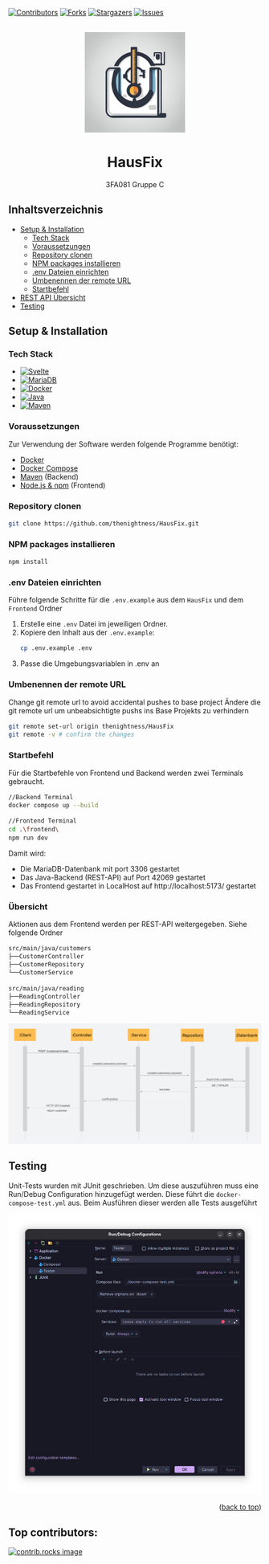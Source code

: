 
<a id="readme-top"></a>

[![Contributors][contributors-shield]][contributors-url]
[![Forks][forks-shield]][forks-url]
[![Stargazers][stars-shield]][stars-url]
[![Issues][issues-shield]][issues-url]

<!-- PROJECT LOGO -->

<br />
<div align="center">
  <a href="https://github.com/thenightness/HausFix">
    <img src="images/logo.png" alt="Logo" width="200" height="200">
  </a>
<h1 align="center">HausFix</h1>

  <p align="center">
    3FA081 Gruppe C
  </p>
</div>




## Inhaltsverzeichnis

- [Setup & Installation](#setup--installation)
   - [Tech Stack](#tech-stack)
   - [Voraussetzungen](#voraussetzungen)
   - [Repository clonen](#repository-clonen)
   - [NPM packages installieren](#npm-packages-installieren)
   - [.env Dateien einrichten](#env-dateien-einrichten)
   - [Umbenennen der remote URL](#umbenennen-der-remote-url)
   - [Startbefehl](#startbefehl)
- [REST API Übersicht](#übersicht)
- [Testing](#testing)



## Setup & Installation

### Tech Stack
* [![Svelte][Svelte.dev]][Svelte-url]
* [![MariaDB][Mariadb.org]][Mariadb-url]
* [![Docker][Docker.com]][Docker-url]
* [![Java][Java.com]][Java-url]
* [![Maven][Maven.Apache.org]][Maven-url]

### Voraussetzungen

Zur Verwendung der Software werden folgende Programme benötigt:
- [Docker](https://www.docker.com/)
- [Docker Compose](https://docs.docker.com/compose/)
- [Maven](https://maven.apache.org/download.cgi) (Backend)
- [Node.js & npm](https://nodejs.org/) (Frontend)

### Repository clonen
   ```sh
   git clone https://github.com/thenightness/HausFix.git
   ```
### NPM packages installieren
   ```sh
   npm install
   ```
### .env Dateien einrichten

Führe folgende Schritte für die `.env.example` aus dem `HausFix` und dem `Frontend` Ordner

1. Erstelle eine `.env` Datei im jeweiligen Ordner.
2. Kopiere den Inhalt aus der `.env.example`:
   ```bash
   cp .env.example .env
3. Passe die Umgebungsvariablen in .env an

### Umbenennen der remote URL
Change git remote url to avoid accidental pushes to base project
Ändere die git remote url um unbeabsichtigte pushs ins Base Projekts zu verhindern
   ```sh
   git remote set-url origin thenightness/HausFix
   git remote -v # confirm the changes
   ```
### Startbefehl
Für die Startbefehle von Frontend und Backend werden zwei Terminals gebraucht.


```bash
//Backend Terminal
docker compose up --build 
```


```bash
//Frontend Terminal
cd .\frontend\
npm run dev
```
Damit wird:
- Die MariaDB-Datenbank mit port 3306 gestartet
- Das Java-Backend (REST-API) auf Port 42069 gestartet
- Das Frontend gestartet in LocalHost auf http://localhost:5173/ gestartet

### Übersicht

Aktionen aus dem Frontend werden per REST-API weitergegeben. Siehe folgende Ordner
```
src/main/java/customers
├──CustomerController
├──CustomerRepository
└──CustomerService

src/main/java/reading
├──ReadingController
├──ReadingRepository
└──ReadingService
```

<p align="center">
  <img src="readmeSequenzdiagramm.png" alt="sequenzdiagramm"/>
</p>

## Testing
Unit-Tests wurden mit JUnit geschrieben. Um diese auszuführen muss eine Run/Debug Configuration hinzugefügt werden.
Diese führt die `docker-compose-test.yml` aus. Beim Ausführen dieser werden alle Tests ausgeführt

<p align="center">
  <img src="readmeTestingConfig.png" alt="TestingConfig"/>
</p>

<p align="right">(<a href="#readme-top">back to top</a>)</p>


## Top contributors:

<a href="https://github.com/thenightness/HausFix/graphs/contributors">
  <img src="https://contrib.rocks/image?repo=thenightness/HausFix" alt="contrib.rocks image" />
</a>

<!-- MARKDOWN LINKS & IMAGES -->
<!-- https://www.markdownguide.org/basic-syntax/#reference-style-links -->
[contributors-shield]: https://img.shields.io/github/contributors/thenightness/HausFix.svg?style=for-the-badge
[contributors-url]: https://github.com/thenightness/HausFix/graphs/contributors
[forks-shield]: https://img.shields.io/github/forks/thenightness/HausFix.svg?style=for-the-badge
[forks-url]: https://github.com/thenightness/HausFix/network/members
[stars-shield]: https://img.shields.io/github/stars/thenightness/HausFix.svg?style=for-the-badge
[stars-url]: https://github.com/thenightness/HausFix/stargazers
[issues-shield]: https://img.shields.io/github/issues/thenightness/HausFix.svg?style=for-the-badge
[issues-url]: https://github.com/thenightness/HausFix/issues
[hausfix-screenshot]: images/screenshot.png
[Svelte.dev]: https://img.shields.io/badge/Svelte-4A4A55?logo=svelte&logoColor=FF3E00
[Svelte-url]: https://svelte.dev/
[Mariadb.org]: https://img.shields.io/badge/MariaDB-C0765A?logo=mariadb&logoColor=white
[Mariadb-url]: https://mariadb.org/
[Docker.com]: https://img.shields.io/badge/Docker-328EEF?logo=docker&logoColor=white
[Docker-url]: https://www.docker.com/
[Java.com]: https://img.shields.io/badge/Java-ea2f30?logoColor=white
[Java-url]: https://www.java.com/de/
[Maven.Apache.org]: https://img.shields.io/badge/Maven-C7203E?logo=apachemaven&logoColor=white
[Maven-url]: https://maven.apache.org/
